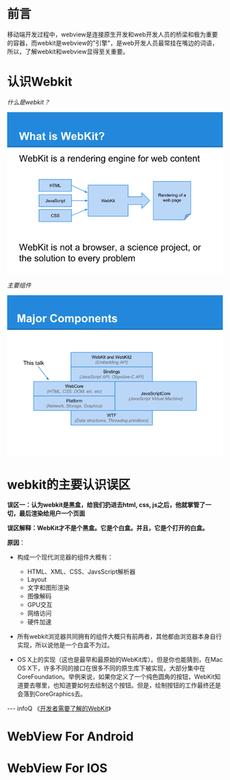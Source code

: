 前言
===============

移动端开发过程中，webview是连接原生开发和web开发人员的桥梁和极为重要的容器，而webkit是webview的"引擎"，是web开发人员最常挂在嘴边的词语，所以，了解webkit和webview显得至关重要。


认识Webkit
===============

*什么是webkit？*

![](whatis-webkit.png)

*主要组件*

![](webkit-major-component.png)


webkit的主要认识误区
===========

**误区一：认为webkit是黑盒，给我们扔进去html, css, js之后，他就掌管了一切，最后渲染给用户一个页面**

**误区解释：WebKit才不是个黑盒。它是个白盒。并且，它是个打开的白盒。**

**原因**：

* 构成一个现代浏览器的组件大概有：
  
  * HTML、XML、CSS、JavsScript解析器
  * Layout
  * 文字和图形渲染
  * 图像解码
  * GPU交互
  * 网络访问
  * 硬件加速
  

* 所有webkit浏览器共同拥有的组件大概只有前两者，其他都由浏览器本身自行实现，所以说他是一个白盒不为过。

*  OS X上的实现（这也是最早和最原始的WebKit库）。但是你也能猜到，在Mac OS X下，许多不同的接口在很多不同的原生库下被实现，大部分集中在CoreFoundation。举例来说，如果你定义了一个纯色圆角的按钮，WebKit知道要去哪里，也知道要如何去绘制这个按钮。但是，绘制按钮的工作最终还是会落到CoreGraphics去。

--- infoQ 《[开发者需要了解的WebKit](http://www.infoq.com/cn/articles/webkit-for-developers)》

WebView For Android
======




WebView For IOS
======
